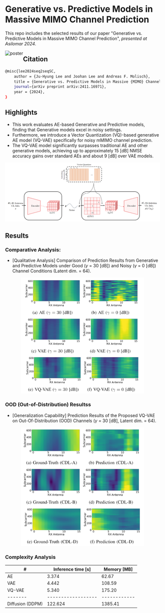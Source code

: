 # Generative vs. Predictive Models in Massive MIMO Channel Prediction

This repo includes the selected results of our paper "Generative vs. Predictive Models in Massive MIMO Channel Prediction", <em>presented at Asilomar 2024</em>.

<img src="figure/poster_seq2seq_Asilomar2023.pdf" alt="poster" style="float: left;" />

## Citation

```bash
@misc{lee2024seq2seqSC,
    author = {Ju-Hyung Lee and Joohan Lee and Andreas F. Molisch},
    title = {Generative vs. Predictive Models in Massive {MIMO} Channel Prediction},
    journal={arXiv preprint arXiv:2411.16971},
    year = {2024},
}
```

## Highlights
- This work evaluates AE-based Generative and Predictive models, finding that Generative models excel in noisy settings. 
- Furthermore, we introduce a Vector Quantization (VQ)-based generative AE model (VQ-VAE) specifically for noisy mMIMO channel prediction. 
- The VQ-VAE model significantly surpasses traditional AE and other generative models, achieving up to approximately 15 [dB] NMSE accuracy gains over standard AEs and about 9 [dB] over VAE models.

<div align="center">
<img src="figure/fig1.png" alt="overview_vqvae" width="600" style="float:center" />
</div>


## Results

### Comparative Analysis: 
- [Qualitative Analysis] Comparison of Prediction Results from Generative and Predictive Models under Good ($γ$ = 30 [dB]) and Noisy ($γ$ = 0 [dB]) Channel Conditions (Latent dim. = 64).
<div align="center">
<img src="figure/fig2.png" alt="overview_vqvae" width="400" style="float:center" />
</div>

### OOD (Out-of-Distribution) Resultss

- [Generalization Capability] Prediction Results of the Proposed VQ-VAE on Out-Of-Distribution (OOD) Channels ($γ$ = 30 [dB], Latent dim. = 64).
<div align="center">
<img src="figure/fig3.png" alt="overview_vqvae" width="400" style="float:center" />
</div>

### Complexity Analysis

| #       | Inference time [s] | Memory [MB]  | 
| ------- | ------------------ | ------------ | 
| AE      | 3.374              | 62.67          | 
| VAE     | 4.442              | 108.59          | 
| VQ-VAE  | 5.340              | 175.20          | 
| ------- | ------------------ | ------------ | 
| Diffusion (DDPM)  | 122.624              | 1385.41          | 
